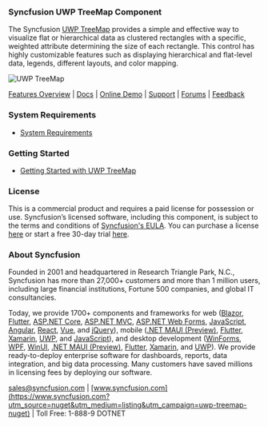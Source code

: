 ### Syncfusion UWP TreeMap Component
The Syncfusion [UWP TreeMap](https://www.syncfusion.com/uwp-ui-controls/treemap?utm_source=nuget&utm_medium=listing&utm_campaign=uwp-treemap-nuget) provides a simple and effective way to visualize flat or hierarchical data as clustered rectangles with a specific, weighted attribute determining the size of each rectangle. This control has highly customizable features such as displaying hierarchical and flat-level data, legends, different layouts, and color mapping.

![UWP TreeMap](https://cdn.syncfusion.com/nuget-readme/uwp/uwp_treemap.png)

[Features Overview](https://www.syncfusion.com/uwp-ui-controls/treemap?utm_source=nuget&utm_medium=listing&utm_campaign=uwp-treemap-nuget) | [Docs](https://help.syncfusion.com/uwp/treemap/getting-started?utm_source=nuget&utm_medium=listing&utm_campaign=uwp-treemap-nuget?utm_source=nuget&utm_medium=listing&utm_campaign=uwp-treemap-nuget) | [Online Demo](https://github.com/syncfusion/uwp-demos?utm_source=nuget&utm_medium=listing&utm_campaign=uwp-treemap-nuget) | [Support](https://www.syncfusion.com/support/directtrac/incidents/newincident?utm_source=nuget&utm_medium=listing&utm_campaign=uwp-treemap-nuget) | [Forums](https://www.syncfusion.com/forums/uwp?utm_source=nuget&utm_medium=listing&utm_campaign=uwp-treemap-nuget) | [Feedback](https://www.syncfusion.com/feedback/uwp?utm_source=nuget&utm_medium=listing&utm_campaign=uwp-treemap-nuget)

### System Requirements

* [System Requirements](https://help.syncfusion.com/uwp/installation-and-upgrade/system-requirements?utm_source=nuget&utm_medium=listing&utm_campaign=uwp-treemap-nuget)

### Getting Started

* [Getting Started with UWP TreeMap](https://help.syncfusion.com/uwp/treemap/getting-started?utm_source=nuget&utm_medium=listing&utm_campaign=uwp-treemap-nuget?utm_source=nuget&utm_medium=listing&utm_campaign=uwp-treemap-nuget)

### License

This is a commercial product and requires a paid license for possession or use. Syncfusion’s licensed software, including this component, is subject to the terms and conditions of [Syncfusion's EULA](https://www.syncfusion.com/eula/es/?utm_source=nuget&utm_medium=listing&utm_campaign=uwp-treemap-nuget). You can purchase a license [here](https://www.syncfusion.com/sales/products?utm_source=nuget&utm_medium=listing&utm_campaign=uwp-treemap-nuget) or start a free 30-day trial [here](https://www.syncfusion.com/account/manage-trials/start-trials?utm_source=nuget&utm_medium=listing&utm_campaign=uwp-treemap-nuget).

### About Syncfusion

Founded in 2001 and headquartered in Research Triangle Park, N.C., Syncfusion has more than 27,000+ customers and more than 1 million users, including large financial institutions, Fortune 500 companies, and global IT consultancies.
 
Today, we provide 1700+ components and frameworks for web ([Blazor](https://www.syncfusion.com/blazor-components?utm_source=nuget&utm_medium=listing&utm_campaign=uwp-treemap-nuget), [Flutter](https://www.syncfusion.com/flutter-widgets?utm_source=nuget&utm_medium=listing&utm_campaign=uwp-treemap-nuget), [ASP.NET Core](https://www.syncfusion.com/aspnet-core-ui-controls?utm_source=nuget&utm_medium=listing&utm_campaign=uwp-treemap-nuget), [ASP.NET MVC](https://www.syncfusion.com/aspnet-mvc-ui-controls?utm_source=nuget&utm_medium=listing&utm_campaign=uwp-treemap-nuget), [ASP.NET Web Forms](https://www.syncfusion.com/jquery/aspnet-webforms-ui-controls?utm_source=nuget&utm_medium=listing&utm_campaign=uwp-treemap-nuget), [JavaScript](https://www.syncfusion.com/javascript-ui-controls?utm_source=nuget&utm_medium=listing&utm_campaign=uwp-treemap-nuget), [Angular](https://www.syncfusion.com/angular-ui-components?utm_source=nuget&utm_medium=listing&utm_campaign=uwp-treemap-nuget), [React](https://www.syncfusion.com/react-ui-components?utm_source=nuget&utm_medium=listing&utm_campaign=uwp-treemap-nuget), [Vue](https://www.syncfusion.com/vue-ui-components?utm_source=nuget&utm_medium=listing&utm_campaign=uwp-treemap-nuget), and [jQuery](https://www.syncfusion.com/jquery-ui-widgets?utm_source=nuget&utm_medium=listing&utm_campaign=uwp-treemap-nuget)), mobile ([.NET MAUI (Preview)](https://www.syncfusion.com/maui-controls?utm_source=nuget&utm_medium=listing&utm_campaign=uwp-treemap-nuget), [Flutter](https://www.syncfusion.com/flutter-widgets?utm_source=nuget&utm_medium=listing&utm_campaign=uwp-treemap-nuget), [Xamarin](https://www.syncfusion.com/xamarin-ui-controls?utm_source=nuget&utm_medium=listing&utm_campaign=uwp-treemap-nuget), [UWP](https://www.syncfusion.com/uwp-ui-controls?utm_source=nuget&utm_medium=listing&utm_campaign=uwp-treemap-nuget), and [JavaScript](https://www.syncfusion.com/javascript-ui-controls?utm_source=nuget&utm_medium=listing&utm_campaign=uwp-treemap-nuget)), and desktop development ([WinForms](https://www.syncfusion.com/winforms-ui-controls?utm_source=nuget&utm_medium=listing&utm_campaign=uwp-treemap-nuget), [WPF](https://www.syncfusion.com/wpf-controls?utm_source=nuget&utm_medium=listing&utm_campaign=uwp-treemap-nuget), [WinUI](https://www.syncfusion.com/winui-controls?utm_source=nuget&utm_medium=listing&utm_campaign=uwp-treemap-nuget), [.NET MAUI (Preview)](https://www.syncfusion.com/maui-controls?utm_source=nuget&utm_medium=listing&utm_campaign=uwp-treemap-nuget), [Flutter](https://www.syncfusion.com/flutter-widgets?utm_source=nuget&utm_medium=listing&utm_campaign=uwp-treemap-nuget), [Xamarin](https://www.syncfusion.com/xamarin-ui-controls?utm_source=nuget&utm_medium=listing&utm_campaign=uwp-treemap-nuget), and [UWP](https://www.syncfusion.com/uwp-ui-controls?utm_source=nuget&utm_medium=listing&utm_campaign=uwp-treemap-nuget)). We provide ready-to-deploy enterprise software for dashboards, reports, data integration, and big data processing. Many customers have saved millions in licensing fees by deploying our software.

[sales@syncfusion.com](mailto:sales@syncfusion.com?Subject=Syncfusion%20UWP%20TreeMap-%20NuGet) | [www.syncfusion.com](https://www.syncfusion.com?utm_source=nuget&utm_medium=listing&utm_campaign=uwp-treemap-nuget) | Toll Free: 1-888-9 DOTNET